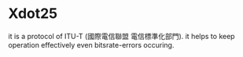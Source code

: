# Xdot25

it is a protocol of ITU-T (國際電信聯盟 電信標準化部門). it helps to keep operation effectively even bitsrate-errors occuring.
